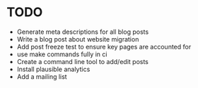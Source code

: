 # TODO
- Generate meta descriptions for all blog posts
- Write a blog post about website migration
- Add post freeze test to ensure key pages are accounted for
- use make commands fully in ci
- Create a command line tool to add/edit posts
- Install plausible analytics
- Add a mailing list

